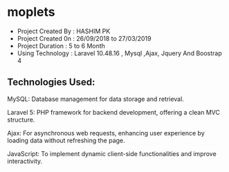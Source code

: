 # moplets
<ul>
    <li>Project Created By  : HASHIM PK  </li>
    <li>Project Created 0n  : 26/09/2018 to 27/03/2019 </li>
    <li>Project Duration    : 5 to 6 Month  </li>
    <li>Using Technology    : Laravel 10.48.16 , Mysql ,Ajax, Jquery  And Boostrap 4   </li>
</ul>

<h2>Technologies Used: </h2>
    <p>MySQL: Database management for data storage and retrieval.</p>
    <p></p>Laravel 5: PHP framework for backend development, offering a clean MVC structure.</p>
    <p>Ajax: For asynchronous web requests, enhancing user experience by loading data without refreshing the page.</p>
    <p></p>JavaScript: To implement dynamic client-side functionalities and improve interactivity.</p>
